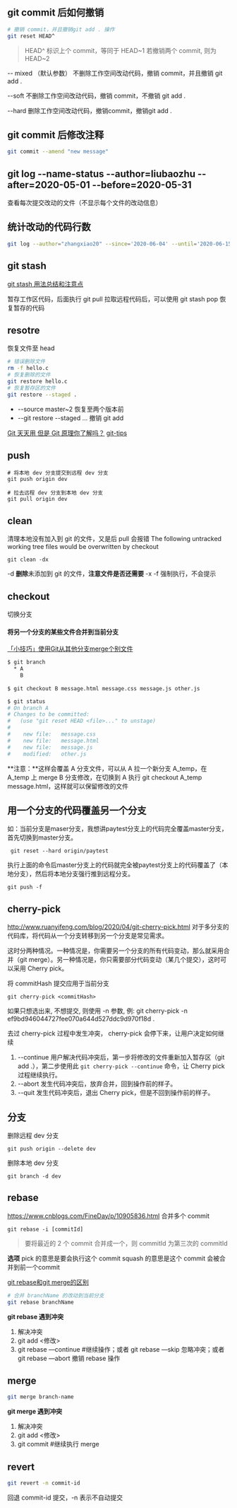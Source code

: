 ## git commit 后如何撤销

```sh
# 撤销 commit，并且撤销git add . 操作
git reset HEAD^
```
> HEAD^ 标识上个 commit，等同于 HEAD~1
> 若撤销两个 commit, 则为 HEAD~2

-- mixed （默认参数）
不删除工作空间改动代码，撤销 commit，并且撤销 git add .

--soft
不删除工作空间改动代码，撤销 commit，不撤销 git add . 

--hard
删除工作空间改动代码，撤销commit，撤销git add . 

## git commit 后修改注释 
```sh
git commit --amend "new message"
```

## git log --name-status --author=liubaozhu --after=2020-05-01 --before=2020-05-31

查看每次提交改动的文件（不显示每个文件的改动信息）

## 统计改动的代码行数
```sh
git log --author="zhangxiao20" --since='2020-06-04' --until='2020-06-15' --pretty=tformat: --numstat | gawk '{ add += $1 ; subs += $2 ; loc += $1 - $2 } END { printf "增加的行数:%s 删除的行数:%s 总行数: %s\n",add,subs,loc }'
```


## git stash
[git stash 用法总结和注意点](https://www.cnblogs.com/zndxall/archive/2018/09/04/9586088.html)

暂存工作区代码，后面执行 git pull 拉取远程代码后，可以使用 git stash pop 恢复暂存的代码

## resotre
恢复文件至 head

```sh
# 错误删除文件
rm -f hello.c
# 恢复删除的文件
git restore hello.c  
# 恢复暂存区的文件
git restore --staged .
```
* --source master~2 恢复至两个版本前
* --git restore --staged <file>... 撤销 git add


[Git 天天用 但是 Git 原理你了解吗？](https://blog.csdn.net/ljk126wy/article/details/101064186)
[git-tips](https://github.com/jaywcjlove/git-tips)

## push

```
# 将本地 dev 分支提交到远程 dev 分支
git push origin dev

# 拉去远程 dev 分支到本地 dev 分支
git pull origin dev
```

## clean

清理本地没有加入到 git 的文件，又是后 pull 会报错 The following untracked working tree files would be overwritten by checkout


```
git clean -dx
```

-d **删除**未添加到 git 的文件，**注意文件是否还需要**
-x 
-f 强制执行，不会提示

## checkout

切换分支

#### 将另一个分支的某些文件合并到当前分支

[「小技巧」使用Git从其他分支merge个别文件](https://www.cnblogs.com/coderxx/p/11544550.html)

```sh
$ git branch
  * A  
    B
    
$ git checkout B message.html message.css message.js other.js

$ git status
# On branch A
# Changes to be committed:
#   (use "git reset HEAD <file>..." to unstage)
#
#    new file:   message.css
#    new file:   message.html
#    new file:   message.js
#    modified:   other.js
```

**注意：**这样会覆盖 A 分支文件，可以从 A 拉一个新分支 A_temp，在 A_temp 上 merge B 分支修改，在切换到 A 执行  git checkout A_temp message.html，这样就可以保留修改的文件

## 用一个分支的代码覆盖另一个分支

如：当前分支是maser分支，我想讲paytest分支上的代码完全覆盖master分支，首先切换到master分支。
```
 git reset --hard origin/paytest
```

执行上面的命令后master分支上的代码就完全被paytest分支上的代码覆盖了（本地分支），然后将本地分支强行推到远程分支。
```
git push -f
```

## cherry-pick
http://www.ruanyifeng.com/blog/2020/04/git-cherry-pick.html
对于多分支的代码库，将代码从一个分支转移到另一个分支是常见需求。

这时分两种情况。一种情况是，你需要另一个分支的所有代码变动，那么就采用合并（git merge）。另一种情况是，你只需要部分代码变动（某几个提交），这时可以采用 Cherry pick。

将 commitHash 提交应用于当前分支
```
git cherry-pick <commitHash>
```

如果只想选出来, 不想提交, 则使用 -n 参数, 例: git cherry-pick -n ef9bd946044727fee070a644d527ddc9d970f18d .

去过 cherry-pick 过程中发生冲突， cherry-pick 会停下来，让用户决定如何继续

1. --continue 用户解决代码冲突后，第一步将修改的文件重新加入暂存区（git add .），第二步使用此 ```git cherry-pick --continue``` 命令，让 Cherry pick 过程继续执行。
2. --abort 发生代码冲突后，放弃合并，回到操作前的样子。
3. --quit 发生代码冲突后，退出 Cherry pick，但是不回到操作前的样子。

## 分支
删除远程 dev 分支
```
git push origin --delete dev
```

删除本地 dev 分支
```
git branch -d dev
```

## rebase
https://www.cnblogs.com/FineDay/p/10905836.html
合并多个 commit

```
git rebase -i [commitId]
```
> 要将最近的 2 个 commit 合并成一个，则 commitId 为第三次的 commitId

**选项**
pick 的意思是要会执行这个 commit
squash 的意思是这个 commit 会被合并到前一个commit

[git rebase和git merge的区别](http://blog.sina.com.cn/s/blog_14c2211450102vp66.html)

```sh
# 合并 branchName 的改动到当前分支 
git rebase branchName
```

**git rebase 遇到冲突**
1. 解决冲突
2. git add <修改>
3. git rebase —continue #继续操作；或者 git rebase —skip 忽略冲突；或者 git rebase —abort 撤销 rebase 操作

## merge
```sh
git merge branch-name
```

**git merge 遇到冲突**
1. 解决冲突
2. git add <修改>
3. git commit #继续执行 merge

## revert

```sh
git revert -n commit-id
```

回退 commit-id 提交，-n 表示不自动提交

